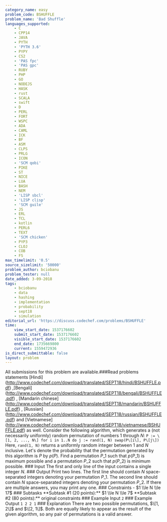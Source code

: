 ```yaml
---
category_name: easy
problem_code: BSHUFFLE
problem_name: 'Bad Shuffle'
languages_supported:
    - C
    - CPP14
    - JAVA
    - PYTH
    - 'PYTH 3.6'
    - PYPY
    - CS2
    - 'PAS fpc'
    - 'PAS gpc'
    - RUBY
    - PHP
    - GO
    - NODEJS
    - HASK
    - rust
    - SCALA
    - swift
    - D
    - PERL
    - FORT
    - WSPC
    - ADA
    - CAML
    - ICK
    - BF
    - ASM
    - CLPS
    - PRLG
    - ICON
    - 'SCM qobi'
    - PIKE
    - ST
    - NICE
    - LUA
    - BASH
    - NEM
    - 'LISP sbcl'
    - 'LISP clisp'
    - 'SCM guile'
    - JS
    - ERL
    - TCL
    - kotlin
    - PERL6
    - TEXT
    - 'SCM chicken'
    - PYP3
    - CLOJ
    - COB
    - FS
max_timelimit: '0.5'
source_sizelimit: '50000'
problem_author: bciobanu
problem_tester: null
date_added: 3-09-2018
tags:
    - bciobanu
    - data
    - hashing
    - implementation
    - probability
    - sept18
    - simulation
editorial_url: 'https://discuss.codechef.com/problems/BSHUFFLE'
time:
    view_start_date: 1537176602
    submit_start_date: 1537176602
    visible_start_date: 1537176602
    end_date: 1735669800
    current: 1559472936
is_direct_submittable: false
layout: problem
---
```

All submissions for this problem are available.\###Read problems statements \[Hindi\](http://www.codechef.com/download/translated/SEPT18/hindi/BSHUFFLE.pdf) ,\[Bengali\](http://www.codechef.com/download/translated/SEPT18/bengali/BSHUFFLE.pdf) , \[Mandarin chinese\](http://www.codechef.com/download/translated/SEPT18/mandarin/BSHUFFLE.pdf) , \[Russian\](http://www.codechef.com/download/translated/SEPT18/russian/BSHUFFLE.pdf) and \[Vietnamese\](http://www.codechef.com/download/translated/SEPT18/vietnamese/BSHUFFLE.pdf) as well. Consider the following algorithm, which generates a (not necessarily uniformly) random permutation of numbers $1$ through $N$: ``` P := \[1, 2, ..., N\] for i in 1..N do j := rand(1, N) swap(P\[i\], P\[j\]) ``` Here, `rand(1, N)` returns a uniformly random integer between $1$ and $N$ inclusive. Let's denote the probability that the permutation generated by this algorithm is $P$ by $p(P)$. Find a permutation $P\_1$ such that $p(P\_1)$ is maximum possible and a permutation $P\_2$ such that $p(P\_2)$ is minimum possible. ### Input The first and only line of the input contains a single integer $N$. ### Output Print two lines. The first line should contain $N$ space-separated integers denoting your permutation $P\_1$. The second line should contain $N$ space-separated integers denoting your permutation $P\_2$. If there are multiple answers, you may print any one. ### Constraints - $1 \\le N \\le 17$ ### Subtasks \*\*Subtask #1 (20 points):\*\* $1 \\le N \\le 7$ \*\*Subtask #2 (80 points):\*\* original constraints ### Example Input ``` 2 ``` ### Example Output ``` 1 2 2 1 ``` ### Explanation There are two possible permutations, $\[1, 2\]$ and $\[2, 1\]$. Both are equally likely to appear as the result of the given algorithm, so any pair of permutations is a valid answer.
